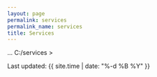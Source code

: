 ```yaml
---
layout: page
permalink: services
permalink_name: services
title: Services
---
```

... C:/services >

Last updated: {{ site.time | date: "%-d %B %Y" }}
